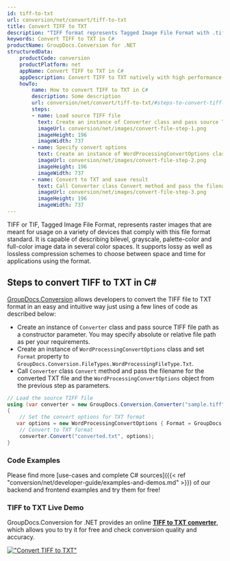 ```yaml
---
id: tiff-to-txt
url: conversion/net/convert/tiff-to-txt
title: Convert TIFF to TXT
description: "TIFF format represents Tagged Image File Format with .tiff extension. Learn how to convert TIFF to TXT file programmatically in C# language using GroupDocs.Conversion for .NET library."
keywords: Convert TIFF to TXT in C#
productName: GroupDocs.Conversion for .NET
structuredData:
    productCode: conversion
    productPlatform: net
    appName: Convert TIFF to TXT in C#
    appDescription: Convert TIFF to TXT natively with high performance using C# language and server side GroupDocs.Conversion for .NET APIs, without the use of any software like Microsoft or Open Office.
    howTo:
        name: How to convert TIFF to TXT in C# 
        description: Some description
        url: conversion/net/convert/tiff-to-txt/#steps-to-convert-tiff-to-txt-in-c
        steps:
        - name: Load source TIFF file 
          text: Create an instance of Converter class and pass source TIFF file path as a constructor parameter. You may specify absolute or relative file path as per your requirements. 
          imageUrl: conversion/net/images/convert-file-step-1.png
          imageHeight: 196
          imageWidth: 737
        - name: Specify convert options 
          text: Create an instance of WordProcessingConvertOptions class.
          imageUrl: conversion/net/images/convert-file-step-2.png
          imageHeight: 196
          imageWidth: 737
        - name: Convert to TXT and save result 
          text: Call Converter class Convert method and pass the filename for the converted HTML file and the WordProcessingConvertOptions object from the previous step as parameters.
          imageUrl: conversion/net/images/convert-file-step-3.png
          imageHeight: 196
          imageWidth: 737
---
```


TIFF or TIF, Tagged Image File Format, represents raster images that are meant for usage on a variety of devices that comply with this file format standard. It is capable of describing bilevel, grayscale, palette-color and full-color image data in several color spaces. It supports lossy as well as lossless compression schemes to choose between space and time for applications using the format.

## Steps to convert TIFF to TXT in C#

[GroupDocs.Conversion](https://products.groupdocs.com/conversion/net) allows developers to convert the TIFF file to TXT format in an easy and intuitive way just using a few lines of code as described below:

* Create an instance of `Converter` class and pass source TIFF file path as a constructor parameter. You may specify absolute or relative file path as per your requirements. 
* Create an instance of `WordProcessingConvertOptions` class and set `Format` property to `GroupDocs.Conversion.FileTypes.WordProcessingFileType.Txt`.
* Call `Converter` class `Convert` method and pass the filename for the converted TXT file and the `WordProcessingConvertOptions` object from the previous step as parameters.

```csharp
// Load the source TIFF file
using (var converter = new GroupDocs.Conversion.Converter("sample.tiff"))
{
    // Set the convert options for TXT format
   var options = new WordProcessingConvertOptions { Format = GroupDocs.Conversion.FileTypes.WordProcessingFileType.Txt };
    // Convert to TXT format
    converter.Convert("converted.txt", options);
}
```

### Code Examples

Please find more [use-cases and complete C# sources]({{< ref "conversion/net/developer-guide/examples-and-demos.md" >}}) of our backend and frontend examples and try them for free!

### TIFF to TXT Live Demo

GroupDocs.Conversion for .NET provides an online [**TIFF to TXT converter**](https://products.groupdocs.app/conversion/tiff-to-txt), which allows you to try it for free and check conversion quality and accuracy.

[!["Convert TIFF to TXT"](conversion/net/images/convert-to-txt/convert-tiff-to-txt.png)](https://products.groupdocs.app/conversion/tiff-to-txt)